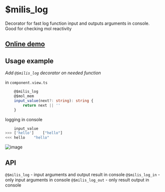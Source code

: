 # $milis_log

Decorator for fast log function input and outputs arguments in console. Good for checking mol reactivity

## [Online demo](https://mol.hyoo.ru/#!section=demos/readme/demo=milis_log)

## Usage example

*Add `@$milis_log` decorator on needed function*

in `component.view.ts`
```ts
	@$milis_log
	@$mol_mem
	input_value(next?: string): string {
		return next || ''
	}
```

logging in console
```js
	input_value
>>> ['hello'] 	 ["hello"] 
<<< hello 	 "hello"
```

![image](https://github.com/user-attachments/assets/4022a849-c1ea-4def-88a5-d80a531659b8)


## API

`@$milis_log` - input arguments and output result in console
`@$milis_log_in` - only input arguments in console
`@$milis_log_out` - only result output in console


